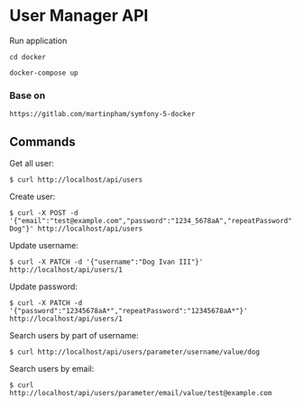 # User Manager API

Run application

```
cd docker

docker-compose up
```

### Base on
```
https://gitlab.com/martinpham/symfony-5-docker
```


## Commands
Get all user:
```
$ curl http://localhost/api/users
```
Create user:
```
$ curl -X POST -d '{"email":"test@example.com","password":"1234_5678aA","repeatPassword":"1234_5678aA","username":"Ivan Dog"}' http://localhost/api/users
```
Update username:
```
$ curl -X PATCH -d '{"username":"Dog Ivan III"}' http://localhost/api/users/1
```
Update password:
```
$ curl -X PATCH -d '{"password":"12345678aA*","repeatPassword":"12345678aA*"}' http://localhost/api/users/1
```
Search users by part of username:
```
$ curl http://localhost/api/users/parameter/username/value/dog
```
Search users by email:
```
$ curl http://localhost/api/users/parameter/email/value/test@example.com
```